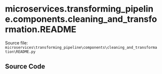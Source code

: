 # microservices.transforming_pipeline.components.cleaning_and_transformation.README

Source file: `microservices\transforming_pipeline\components\cleaning_and_transformation\README.py`

## Source Code

```python

```
